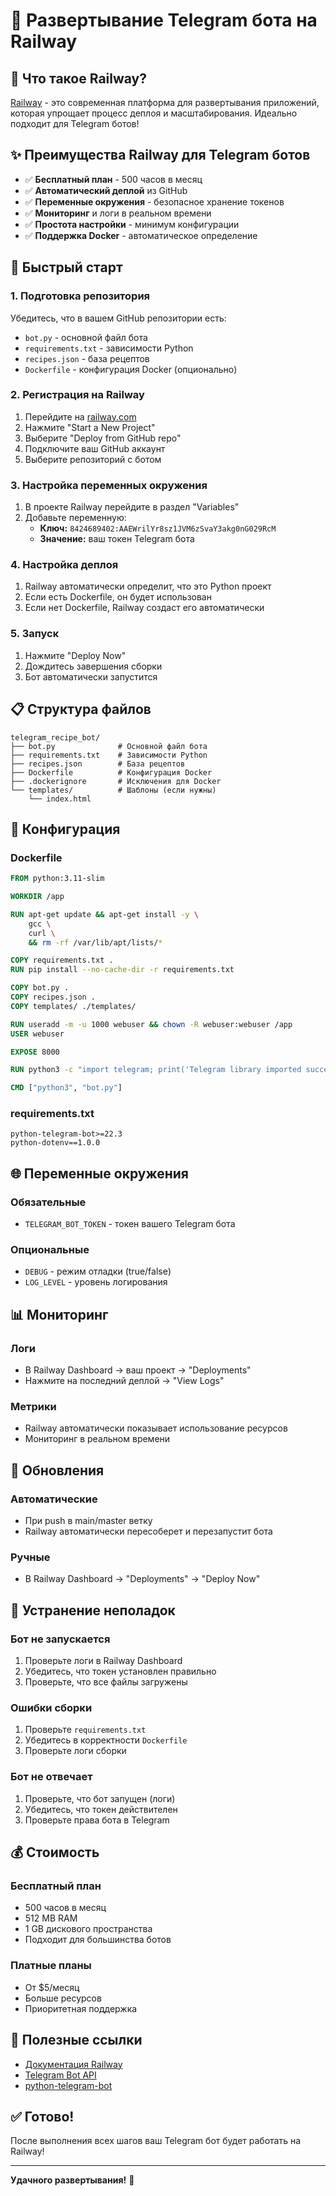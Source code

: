 # 🚂 Развертывание Telegram бота на Railway

## 🎯 Что такое Railway?

[Railway](https://railway.com) - это современная платформа для развертывания приложений, которая упрощает процесс деплоя и масштабирования. Идеально подходит для Telegram ботов!

## ✨ Преимущества Railway для Telegram ботов

- ✅ **Бесплатный план** - 500 часов в месяц
- ✅ **Автоматический деплой** из GitHub
- ✅ **Переменные окружения** - безопасное хранение токенов
- ✅ **Мониторинг** и логи в реальном времени
- ✅ **Простота настройки** - минимум конфигурации
- ✅ **Поддержка Docker** - автоматическое определение

## 🚀 Быстрый старт

### 1. Подготовка репозитория

Убедитесь, что в вашем GitHub репозитории есть:
- `bot.py` - основной файл бота
- `requirements.txt` - зависимости Python
- `recipes.json` - база рецептов
- `Dockerfile` - конфигурация Docker (опционально)

### 2. Регистрация на Railway

1. Перейдите на [railway.com](https://railway.com)
2. Нажмите "Start a New Project"
3. Выберите "Deploy from GitHub repo"
4. Подключите ваш GitHub аккаунт
5. Выберите репозиторий с ботом

### 3. Настройка переменных окружения

1. В проекте Railway перейдите в раздел "Variables"
2. Добавьте переменную:
   - **Ключ:** `8424689402:AAEWrilYr8sz1JVM6zSvaY3akg0nG029RcM`
   - **Значение:** ваш токен Telegram бота

### 4. Настройка деплоя

1. Railway автоматически определит, что это Python проект
2. Если есть Dockerfile, он будет использован
3. Если нет Dockerfile, Railway создаст его автоматически

### 5. Запуск

1. Нажмите "Deploy Now"
2. Дождитесь завершения сборки
3. Бот автоматически запустится

## 📋 Структура файлов

```
telegram_recipe_bot/
├── bot.py              # Основной файл бота
├── requirements.txt    # Зависимости Python
├── recipes.json        # База рецептов
├── Dockerfile          # Конфигурация Docker
├── .dockerignore       # Исключения для Docker
└── templates/          # Шаблоны (если нужны)
    └── index.html
```

## 🔧 Конфигурация

### Dockerfile
```dockerfile
FROM python:3.11-slim

WORKDIR /app

RUN apt-get update && apt-get install -y \
    gcc \
    curl \
    && rm -rf /var/lib/apt/lists/*

COPY requirements.txt .
RUN pip install --no-cache-dir -r requirements.txt

COPY bot.py .
COPY recipes.json .
COPY templates/ ./templates/

RUN useradd -m -u 1000 webuser && chown -R webuser:webuser /app
USER webuser

EXPOSE 8000

RUN python3 -c "import telegram; print('Telegram library imported successfully')"

CMD ["python3", "bot.py"]
```

### requirements.txt
```
python-telegram-bot>=22.3
python-dotenv==1.0.0
```

## 🌐 Переменные окружения

### Обязательные
- `TELEGRAM_BOT_TOKEN` - токен вашего Telegram бота

### Опциональные
- `DEBUG` - режим отладки (true/false)
- `LOG_LEVEL` - уровень логирования

## 📊 Мониторинг

### Логи
- В Railway Dashboard → ваш проект → "Deployments"
- Нажмите на последний деплой → "View Logs"

### Метрики
- Railway автоматически показывает использование ресурсов
- Мониторинг в реальном времени

## 🔄 Обновления

### Автоматические
- При push в main/master ветку
- Railway автоматически пересоберет и перезапустит бота

### Ручные
- В Railway Dashboard → "Deployments" → "Deploy Now"

## 🐛 Устранение неполадок

### Бот не запускается
1. Проверьте логи в Railway Dashboard
2. Убедитесь, что токен установлен правильно
3. Проверьте, что все файлы загружены

### Ошибки сборки
1. Проверьте `requirements.txt`
2. Убедитесь в корректности `Dockerfile`
3. Проверьте логи сборки

### Бот не отвечает
1. Проверьте, что бот запущен (логи)
2. Убедитесь, что токен действителен
3. Проверьте права бота в Telegram

## 💰 Стоимость

### Бесплатный план
- 500 часов в месяц
- 512 MB RAM
- 1 GB дискового пространства
- Подходит для большинства ботов

### Платные планы
- От $5/месяц
- Больше ресурсов
- Приоритетная поддержка

## 🔗 Полезные ссылки

- [Документация Railway](https://docs.railway.app/)
- [Telegram Bot API](https://core.telegram.org/bots/api)
- [python-telegram-bot](https://python-telegram-bot.readthedocs.io/)

## ✅ Готово!

После выполнения всех шагов ваш Telegram бот будет работать на Railway!

---
**Удачного развертывания!** 🚂
